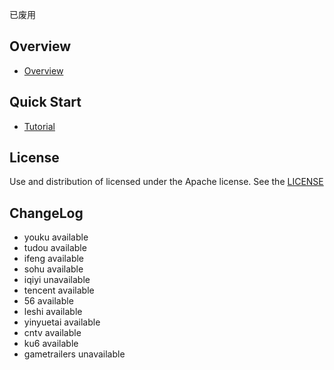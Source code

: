 已废用



## Overview

* [Overview](https://github.com/sankooc/catEyes/wiki)

## Quick Start

* [Tutorial](https://github.com/sankooc/catEyes/wiki/Tutorial)

## License

Use and distribution of licensed under the Apache license. See the [LICENSE](http://www.apache.org/licenses/LICENSE-2.0.txt)


## ChangeLog

* youku available
* tudou available
* ifeng available
* sohu available
* iqiyi unavailable
* tencent available
* 56 available
* leshi available
* yinyuetai available
* cntv available
* ku6 available
* gametrailers unavailable